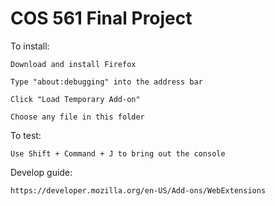 # COS 561 Final Project

To install:
  
	Download and install Firefox
  
	Type "about:debugging" into the address bar
  
	Click "Load Temporary Add-on"
  
	Choose any file in this folder

To test:

	Use Shift + Command + J to bring out the console
  
Develop guide:

	https://developer.mozilla.org/en-US/Add-ons/WebExtensions

